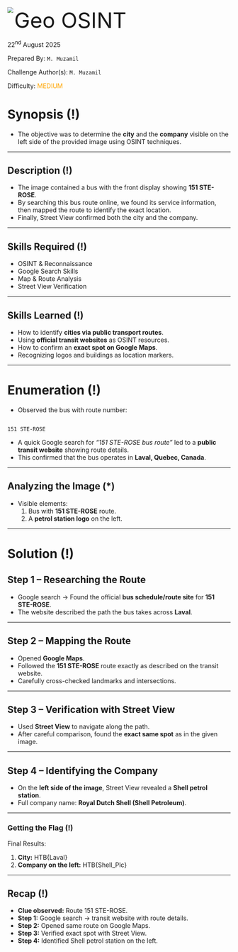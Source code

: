 <img src='assets/osint.png' style='zoom: 80%;' align=left /> <font size='10'>Geo OSINT </font>  

22<sup>nd</sup> August 2025  

Prepared By: `M. Muzamil`  

Challenge Author(s): `M. Muzamil`  

Difficulty: <font color='orange'>MEDIUM</font>  



# Synopsis (!)

- The objective was to determine the **city** and the **company** visible on the left side of the provided image using OSINT techniques.

---

## Description (!)

- The image contained a bus with the front display showing **151 STE-ROSE**.  
- By searching this bus route online, we found its service information, then mapped the route to identify the exact location.  
- Finally, Street View confirmed both the city and the company.

---

## Skills Required (!)

- OSINT & Reconnaissance  
- Google Search Skills  
- Map & Route Analysis  
- Street View Verification  

---

## Skills Learned (!)

- How to identify **cities via public transport routes**.  
- Using **official transit websites** as OSINT resources.  
- How to confirm an **exact spot on Google Maps**.  
- Recognizing logos and buildings as location markers.  

---

# Enumeration (!)

- Observed the bus with route number:

```

151 STE-ROSE

```

- A quick Google search for *“151 STE-ROSE bus route”* led to a **public transit website** showing route details.  
- This confirmed that the bus operates in **Laval, Quebec, Canada**.  

---

## Analyzing the Image (*)

- Visible elements:  
  1. Bus with **151 STE-ROSE** route.  
  2. A **petrol station logo** on the left.  

---

# Solution (!)

## Step 1 – Researching the Route

- Google search → Found the official **bus schedule/route site** for **151 STE-ROSE**.  
- The website described the path the bus takes across **Laval**.  

---

## Step 2 – Mapping the Route

- Opened **Google Maps**.  
- Followed the **151 STE-ROSE** route exactly as described on the transit website.  
- Carefully cross-checked landmarks and intersections.  

---

## Step 3 – Verification with Street View

- Used **Street View** to navigate along the path.  
- After careful comparison, found the **exact same spot** as in the given image.  

---

## Step 4 – Identifying the Company

- On the **left side of the image**, Street View revealed a **Shell petrol station**.  
- Full company name: **Royal Dutch Shell (Shell Petroleum)**.  

---

### Getting the Flag (!)

Final Results:  

1. **City:** HTB{Laval}
2. **Company on the left:** HTB{Shell_Plc}

---

## Recap (!)

- **Clue observed:** Route 151 STE-ROSE.  
- **Step 1:** Google search → transit website with route details.  
- **Step 2:** Opened same route on Google Maps.  
- **Step 3:** Verified exact spot with Street View.  
- **Step 4:** Identified Shell petrol station on the left.  

